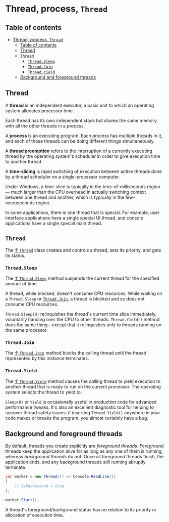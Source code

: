 # Thread, process, `Thread`

## Table of contents

- [Thread, process, `Thread`](#thread-process-thread)
  - [Table of contents](#table-of-contents)
  - [Thread](#thread)
  - [`Thread`](#thread-1)
    - [`Thread.Sleep`](#threadsleep)
    - [`Thread.Join`](#threadjoin)
    - [`Thread.Yield`](#threadyield)
  - [Background and foreground threads](#background-and-foreground-threads)

## Thread

A **thread** is an independent executor, a basic unit to which an operating system allocates processor time.

Each thread has its own independent stack but shares the same memory with all the other threads in a _process_.

A **process** is an executing program. Each process has multiple threads in it, and each of those threads can be doing different things simultaneously.

A **thread preemption** refers to the interruption of a currently executing thread by the operating system's scheduler in order to give execution time to another thread.

A **time-slicing** is rapid switching of execution between active threads done by a thread scheduler on a single-processor computer.

Under Windows, a time-slice is typically in the tens-of-milliseconds region — much larger than the CPU overhead in actually switching context between one thread and another, which is typically in the few-microseconds region.

In some applications, there is one thread that is special. For example, user interface applications have a single special UI thread, and console applications have a single special main thread.

## `Thread`

The [↑ `Thread`](https://learn.microsoft.com/en-us/dotnet/api/system.threading.thread) class creates and controls a thread, sets its priority, and gets its status.

### `Thread.Sleep`

The [↑ `Thread.Sleep`](https://learn.microsoft.com/en-us/dotnet/api/system.threading.thread.sleep) method suspends the current thread for the specified amount of time.

A thread, while blocked, doesn't consume CPU resources. While waiting on a `Thread.Sleep` or [`Thread.Join`](#threadjoin), a thread is blocked and so does not consume CPU resources.

`Thread.Sleep(0)` relinquishes the thread's current time slice immediately, voluntarily handing over the CPU to other threads. `Thread.Yield()` method does the same thing—except that it relinquishes only to threads running on the same processor.

### `Thread.Join`

The [↑ `Thread.Join`](https://learn.microsoft.com/en-us/dotnet/api/system.threading.thread.join) method blocks the calling thread until the thread represented by this instance terminates.

### `Thread.Yield`

The [↑ `Thread.Yield`](https://learn.microsoft.com/en-us/dotnet/api/system.threading.thread.yield) method causes the calling thread to yield execution to another thread that is ready to run on the current processor. The operating system selects the thread to yield to.

`Sleep(0)` or `Yield` is occasionally useful in production code for advanced performance tweaks. It's also an excellent diagnostic tool for helping to uncover thread safety issues: if inserting `Thread.Yield()` anywhere in your code makes or breaks the program, you almost certainly have a bug.

## Background and foreground threads

By default, threads you create explicitly are _foreground threads_. Foreground threads keep the application alive for as long as any one of them is running, whereas _background threads_ do not. Once all foreground threads finish, the application ends, and any background threads still running abruptly terminate.

```csharp
var worker = new Thread(() => Console.ReadLine())
{
    // IsBackground = true
};

worker.Start();
```

A thread's foreground/background status has no relation to its priority or allocation of execution time.
